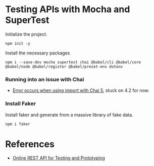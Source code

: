 # Testing APIs with Mocha and SuperTest

Initialize the project.
```
npm init -y
```

Install the necessary packages
```
npm i --save-dev mocha supertest chai @babel/cli @babel/core @babel/node @babel/register @babel/preset-env dotenv
```

### Running into an issue with Chai

- [Error occurs when using import with Chai 5](https://github.com/chaijs/chai/issues/1561), stuck on 4.2 for now.

### Install Faker
Install faker and generate from a massive library of fake data.

```
npm i faker
```
# References

- [Online REST API for Testing and Prototyping](https://gorest.co.in/)
